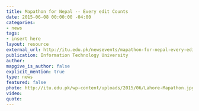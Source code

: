```yaml
---
title: Mapathon for Nepal -- Every edit Counts
date: 2015-06-08 00:00:00 -04:00
categories:
- news
tags:
- insert here
layout: resource
external_url: http://itu.edu.pk/newsevents/mapathon-for-nepal-every-edit-counts/
publication: Information Technology University
author: 
mapgive_is_author: false
explicit_mention: true
type: news
featured: false
photo: http://itu.edu.pk/wp-content/uploads/2015/06/Lahore-Mapathon.jpg
video: 
quote: 
---
```


